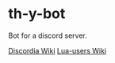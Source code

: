 # th-y-bot
Bot for a discord server.

[Discordia Wiki](https://github.com/SinisterRectus/Discordia/wiki)
[Lua-users Wiki](http://lua-users.org/wiki/)
